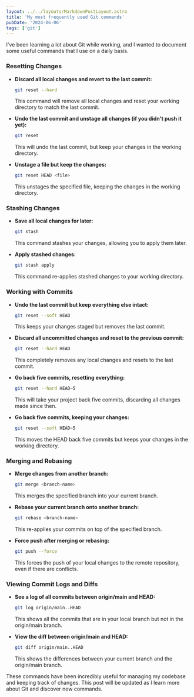 ```yaml
---
layout: ../../layouts/MarkdownPostLayout.astro
title: 'My most frequently used Git commands'
pubDate: '2024-06-06'
tags: ['git']
---
```


I've been learning a lot about Git while working, and I wanted to document some useful commands that I use on a daily basis.

### Resetting Changes

- **Discard all local changes and revert to the last commit:**

  ```sh
  git reset --hard
  ```

  This command will remove all local changes and reset your working directory to match the last commit.

- **Undo the last commit and unstage all changes (if you didn't push it yet):**

  ```sh
  git reset
  ```

  This will undo the last commit, but keep your changes in the working directory.

- **Unstage a file but keep the changes:**
  ```sh
  git reset HEAD <file>
  ```
  This unstages the specified file, keeping the changes in the working directory.

### Stashing Changes

- **Save all local changes for later:**

  ```sh
  git stash
  ```

  This command stashes your changes, allowing you to apply them later.

- **Apply stashed changes:**
  ```sh
  git stash apply
  ```
  This command re-applies stashed changes to your working directory.

### Working with Commits

- **Undo the last commit but keep everything else intact:**

  ```sh
  git reset --soft HEAD
  ```

  This keeps your changes staged but removes the last commit.

- **Discard all uncommitted changes and reset to the previous commit:**

  ```sh
  git reset --hard HEAD
  ```

  This completely removes any local changes and resets to the last commit.

- **Go back five commits, resetting everything:**

  ```sh
  git reset --hard HEAD~5
  ```

  This will take your project back five commits, discarding all changes made since then.

- **Go back five commits, keeping your changes:**
  ```sh
  git reset --soft HEAD~5
  ```
  This moves the HEAD back five commits but keeps your changes in the working directory.

### Merging and Rebasing

- **Merge changes from another branch:**

  ```sh
  git merge <branch-name>
  ```

  This merges the specified branch into your current branch.

- **Rebase your current branch onto another branch:**

  ```sh
  git rebase <branch-name>
  ```

  This re-applies your commits on top of the specified branch.

- **Force push after merging or rebasing:**
  ```sh
  git push --force
  ```
  This forces the push of your local changes to the remote repository, even if there are conflicts.

### Viewing Commit Logs and Diffs

- **See a log of all commits between origin/main and HEAD:**

  ```sh
  git log origin/main..HEAD
  ```

  This shows all the commits that are in your local branch but not in the origin/main branch.

- **View the diff between origin/main and HEAD:**
  ```sh
  git diff origin/main..HEAD
  ```
  This shows the differences between your current branch and the origin/main branch.

These commands have been incredibly useful for managing my codebase and keeping track of changes. This post will be updated as I learn more about Git and discover new commands.

